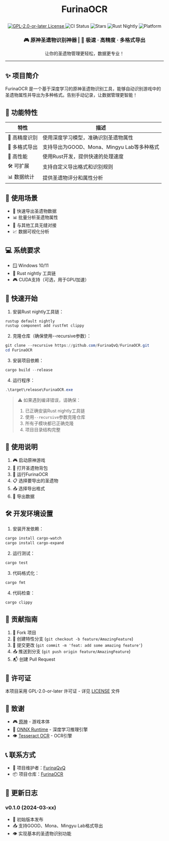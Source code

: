 # <p align="center">FurinaOCR</p>

<p align="center">
  <a href="https://www.gnu.org/licenses/old-licenses/gpl-2.0-standalone.html">
    <img src="https://img.shields.io/badge/License-GPL%202.0--or--later-blue.svg?style=for-the-badge" alt="GPL-2.0-or-later License"/>
  </a>
  <img src="https://img.shields.io/github/actions/workflow/status/FurinaQvQ/FurinaOCR/ci.yml?label=CI&logo=github&style=for-the-badge" alt="CI Status"/>
  <img src="https://img.shields.io/github/stars/FurinaQvQ/FurinaOCR?style=for-the-badge" alt="Stars"/>
  <img src="https://img.shields.io/badge/Rust-nightly-orange?style=for-the-badge&logo=rust" alt="Rust Nightly"/>
  <img src="https://img.shields.io/badge/Platform-Windows-blue?style=for-the-badge&logo=windows" alt="Platform"/>
</p>

<div align="center">
  <h3>🎮 原神圣遗物识别神器 | 🚀 极速 · 高精度 · 多格式导出</h3>
  <p>让你的圣遗物管理更轻松，数据更专业！</p>
</div>

---

## ✨ 项目简介

FurinaOCR 是一个基于深度学习的原神圣遗物识别工具，能够自动识别游戏中的圣遗物属性并导出为多种格式。告别手动记录，让数据管理更智能！

## 🌟 功能特性

| 特性 | 描述 |
|------|------|
| 🎯 高精度识别 | 使用深度学习模型，准确识别圣遗物属性 |
| 🔄 多格式导出 | 支持导出为GOOD、Mona、Mingyu Lab等多种格式 |
| 🚀 高性能 | 使用Rust开发，提供快速的处理速度 |
| 🛠️ 可扩展 | 支持自定义导出格式和识别规则 |
| 📊 数据统计 | 提供圣遗物评分和属性分析 |

## 🎯 使用场景

- 📱 快速导出圣遗物数据
- 📊 批量分析圣遗物属性
- 🔄 与其他工具无缝对接
- 📈 数据可视化分析

## 💻 系统要求

- 🪟 Windows 10/11
- 🦀 Rust nightly 工具链
- 🎮 CUDA支持（可选，用于GPU加速）

## 🚀 快速开始

1. 安装Rust nightly工具链：
```powershell
rustup default nightly
rustup component add rustfmt clippy
```

2. 克隆仓库（确保使用--recursive参数）：
```powershell
git clone --recursive https://github.com/FurinaQvQ/FurinaOCR.git
cd FurinaOCR
```

3. 安装项目依赖：
```powershell
cargo build --release
```

4. 运行程序：
```powershell
.\target\release\FurinaOCR.exe
```

> ⚠️ 如果遇到编译错误，请确保：
> 1. 已正确安装Rust nightly工具链
> 2. 使用`--recursive`参数克隆仓库
> 3. 所有子模块都已正确克隆
> 4. 项目目录结构完整

## 📖 使用说明

1. 🎮 启动原神游戏
2. 🎒 打开圣遗物背包
3. 🚀 运行FurinaOCR
4. 📋 选择要导出的圣遗物
5. 📤 选择导出格式
6. 💾 导出数据

## 🛠️ 开发环境设置

1. 安装开发依赖：
```powershell
cargo install cargo-watch
cargo install cargo-expand
```

2. 运行测试：
```powershell
cargo test
```

3. 代码格式化：
```powershell
cargo fmt
```

4. 代码检查：
```powershell
cargo clippy
```

## 🤝 贡献指南

1. 🍴 Fork 项目
2. 🌿 创建特性分支 (`git checkout -b feature/AmazingFeature`)
3. 💾 提交更改 (`git commit -m 'feat: add some amazing feature'`)
4. 📤 推送到分支 (`git push origin feature/AmazingFeature`)
5. 📬 创建 Pull Request

## 📄 许可证

本项目采用 GPL-2.0-or-later 许可证 - 详见 [LICENSE](LICENSE) 文件

## 🙏 致谢

- 🎮 [原神](https://genshin.hoyoverse.com/) - 游戏本体
- 🧠 [ONNX Runtime](https://github.com/microsoft/onnxruntime) - 深度学习推理引擎
- 👁️ [Tesseract OCR](https://github.com/tesseract-ocr/tesseract) - OCR引擎

## 📞 联系方式

- 👤 项目维护者：[FurinaQvQ](https://github.com/FurinaQvQ)
- 📦 项目仓库：[FurinaOCR](https://github.com/FurinaQvQ/FurinaOCR)

## 📝 更新日志

### v0.1.0 (2024-03-xx)
- 🎉 初始版本发布
- 📤 支持GOOD、Mona、Mingyu Lab格式导出
- 👁️ 实现基本的圣遗物识别功能
